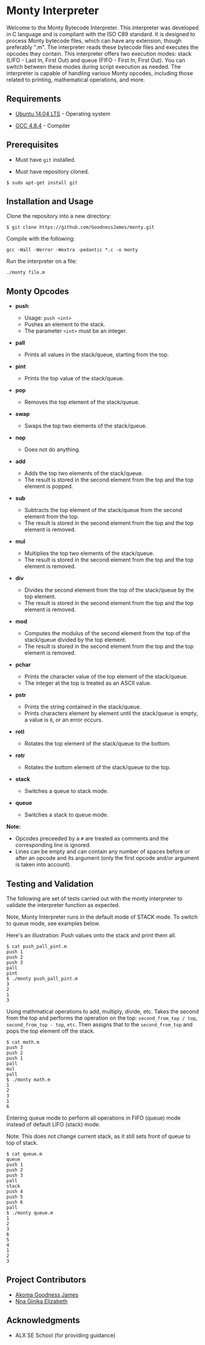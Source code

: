 # Monty Interpreter
Welcome to the Monty Bytecode Interpreter. This interpreter was developed in C language and is compliant with the ISO C89 standard. It is designed to process Monty bytecode files, which can have any extension, though preferably ".m". The interpreter reads these bytecode files and executes the opcodes they contain.
This interpreter offers two execution modes: stack (LIFO - Last In, First Out) and queue (FIFO - First In, First Out). You can switch between these modes during script execution as needed. The interpreter is capable of handling various Monty opcodes, including those related to printing, mathematical operations, and more.

## Requirements
* [Ubuntu 14.04 LTS](http://releases.ubuntu.com/14.04/) - Operating system

* [GCC 4.8.4](https://gcc.gnu.org/gcc-4.8/) - Compiler


## Prerequisites

* Must have `git` installed.

* Must have repository cloned.

```
$ sudo apt-get install git
```

## Installation and Usage

Clone the repository into a new directory:

```
$ git clone https://github.com/GoodnessJames/monty.git
```
Compile with the following:

```
gcc -Wall -Werror -Wextra -pedantic *.c -o monty
```

Run the interpreter on a file:

```
./monty file.m
```

## Monty Opcodes

* **push**
  * Usage: `push <int>`
  * Pushes an element to the stack.
  * The parameter `<int>` must be an integer.

* **pall**
  * Prints all values in the stack/queue, starting from the top.

* **pint**
  * Prints the top value of the stack/queue.

* **pop**
  * Removes the top element of the stack/queue.

* **swap**
  * Swaps the top two elements of the stack/queue.

* **nop**
  * Does not do anything.

* **add**
  * Adds the top two elements of the stack/queue.
  * The result is stored in the second element from the top and the top element is popped.

* **sub**
  * Subtracts the top element of the stack/queue from the second element from the top.
  * The result is stored in the second element from the top and the top element is removed.

* **mul**
  * Multiplies the top two elements of the stack/queue.
  * The result is stored in the second element from the top and the top element is removed.

* **div**
  * Divides the second element from the top of the stack/queue by the top element.
  * The result is stored in the second element from the top and the top element is removed.

* **mod**
  * Computes the modulus of the second element from the top of the stack/queue divided by the top element.
  * The result is stored in the second element from the top and the top element is removed.

* **pchar**
  * Prints the character value of the top element of the stack/queue.
  * The integer at the top is treated as an ASCII value.

* **pstr**
  * Prints the string contained in the stack/queue.
  * Prints characters element by element until the stack/queue is empty, a value is `0`, or an error occurs.

* **rotl**
  * Rotates the top element of the stack/queue to the bottom.

* **rotr**
  * Rotates the bottom element of the stack/queue to the top.

* **stack**
  * Switches a queue to stack mode.

* **queue**
  * Switches a stack to queue mode.

**Note:**
- Opcodes preceeded by a `#` are treated as comments and the corresponding line is ignored.
- Lines can be empty and can contain any number of spaces before or after an opcode and its argument (only the first opcode and/or argument is taken into account).

## Testing and Validation
The following are set of tests carried out with the monty interpreter to validate the interpreter function as expected.

Note, Monty Interpreter runs in the default mode of STACK mode. To switch to queue mode, see examples below.

Here's an illustration: Push values onto the stack and print them all.

```
$ cat push_pall_pint.m
push 1
push 2
push 3
pall
pint
$ ./monty push_pall_pint.m
3
2
1
3
```

Using mathmatical operations to add, multiply, divide, etc. Takes the second from the top and performs the operation on the top: `second_from_top / top`, `second_from_top - top`, `etc`. Then assigns that to the `second_from_top` and pops the top element off the stack.

```
$ cat math.m
push 3
push 2
push 1
pall
mul
pall
$ ./monty math.m
1
2
3
1
6
```

Entering queue mode to perform all operations in FIFO (queue) mode instead of default LIFO (stack) mode.

Note: This does not change current stack, as it still sets front of queue to top of stack.

```
$ cat queue.m
queue
push 1
push 2
push 3
pall
stack
push 4
push 5
push 6
pall
$ ./monty queue.m
1
2
3
6
5
4
1
2
3
```

## Project Contributors
- [Akoma Goodness James](https://github.com/GoodnessJames)
- [Nna Ginika Elizabeth](https://github.com/Giniks)

## Acknowledgments
* ALX SE School (for providing guidance)
